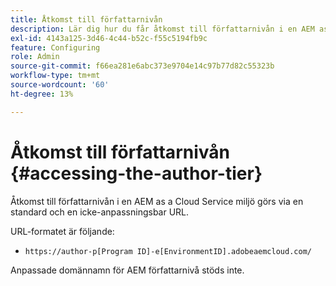 ```yaml
---
title: Åtkomst till författarnivån
description: Lär dig hur du får åtkomst till författarnivån i en AEM as a Cloud Service miljö.
exl-id: 4143a125-3d46-4c44-b52c-f55c5194fb9c
feature: Configuring
role: Admin
source-git-commit: f66ea281e6abc373e9704e14c97b77d82c55323b
workflow-type: tm+mt
source-wordcount: '60'
ht-degree: 13%

---
```


# Åtkomst till författarnivån {#accessing-the-author-tier}

Åtkomst till författarnivån i en AEM as a Cloud Service miljö görs via en standard och en icke-anpassningsbar URL.

URL-formatet är följande:

* `https://author-p[Program ID]-e[EnvironmentID].adobeaemcloud.com/`

Anpassade domännamn för AEM författarnivå stöds inte.

